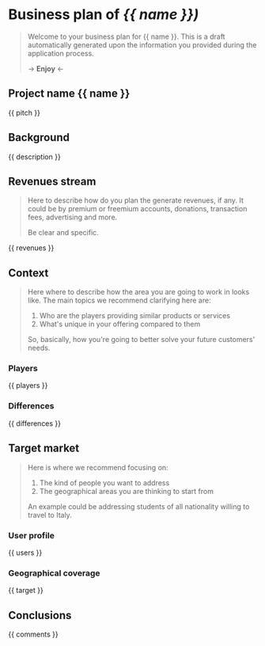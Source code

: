 
# **Business plan of _{{ name }})_**

> Welcome to your business plan for {{ name }}. This is a draft automatically generated upon the information you provided during the application process. 
> 
> -> 
> **Enjoy** 
> <-
 
## **Project name {{ name }}**

{{ pitch }} 

## **Background**

{{ description }} 

## **Revenues stream**

> Here to describe how do you plan the generate revenues, if any. It could be by premium or freemium accounts, donations, transaction fees, advertising and more. 
> 
> Be clear and specific. 
 
{{ revenues }} 
 
## **Context**

> Here where to describe how the area you are going to work in looks like. The main topics we recommend clarifying here are: 
> 
> 1. Who are the players providing similar products or services
> 1. What's unique in your offering compared to them
> 
> So, basically, how you're going to better solve your future customers' needs.

### **Players**

{{ players }} 
 
### **Differences**

{{ differences }} 
 
## **Target market**

> Here is where we recommend focusing on:
> 
> 1. The kind of people you want to address
> 1. The geographical areas you are thinking to start from
> 
> An example could be addressing students of all nationality willing to travel to Italy. 
 
### **User profile**

{{ users }} 
 
### **Geographical coverage**

{{ target }} 
 
## **Conclusions**

{{ comments }} 
 